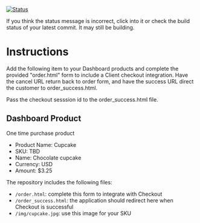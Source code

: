 [![Status](https://img.shields.io/badge/status-SUBMITTABLE%20COMMIT:%20d2e3b65d6b8dd575c89707bac5386fef0190c8e7-brightgreen.svg)](https://github.com/andremcb/bakery_scaffold_AApE3fQi8zR0pcdo/commit/d2e3b65d6b8dd575c89707bac5386fef0190c8e7)





































































































































If you think the status message is incorrect, click into it or check the build status of your latest commit. It may still be building.

# Instructions 

Add the following item to your Dashboard products and complete the provided "order.html" form to include a Client checkout integration. Have the cancel URL return back to order form, and have the success URL direct the customer to order_success.html. 

Pass the checkout sesssion id to the order_success.html file.

## Dashboard Product
One time purchase product
* Product Name: Cupcake
* SKU: TBD
* Name: Chocolate cupcake
* Currency: USD
* Amount: $3.25

The repository includes the following files:
* `/order.html`: complete this form to integrate with Checkout
* `/order_success.html`: the application should redirect here when Checkout is successful
* `/img/cupcake.jpg`: use this image for your SKU
